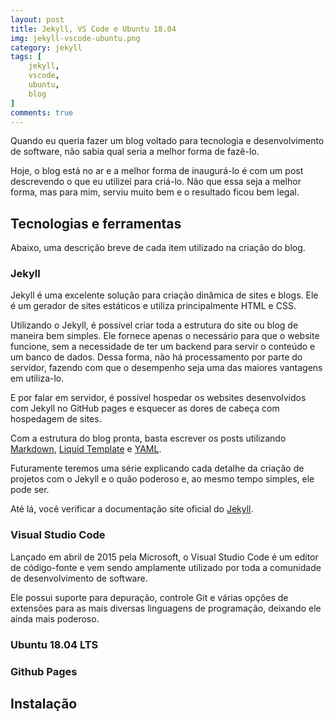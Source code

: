 ```yaml
---
layout: post
title: Jekyll, VS Code e Ubuntu 18.04
img: jekyll-vscode-ubuntu.png
category: jekyll 
tags: [
    jekyll,
    vscode,
    ubuntu,
    blog
]
comments: true
---
```


Quando eu queria fazer um blog voltado para tecnologia e desenvolvimento de software, não sabia qual seria a melhor forma de fazê-lo.

Hoje, o blog está no ar e a melhor forma de inaugurá-lo é com um post descrevendo o que eu utilizei para criá-lo. Não que essa seja a melhor forma, mas para mim, serviu muito bem e o resultado ficou bem legal.

## Tecnologias e ferramentas
Abaixo, uma descrição breve de cada item utilizado na criação do blog.  

### Jekyll
Jekyll é uma excelente solução para criação dinâmica de sites e blogs. Ele é um gerador de sites estáticos e utiliza principalmente HTML e CSS.

Utilizando o Jekyll, é possível criar toda a estrutura do site ou blog de maneira bem simples. Ele fornece apenas o necessário para que o website funcione, sem a necessidade de ter um backend para servir o conteúdo e um banco de dados. Dessa forma, não há processamento por parte do servidor, fazendo com que o desempenho seja uma das maiores vantagens em utiliza-lo.

E por falar em servidor, é possível hospedar os websites desenvolvidos com Jekyll no GitHub pages e esquecer as dores de cabeça com hospedagem de sites.

Com a estrutura do blog pronta, basta escrever os posts utilizando <a href="https://daringfireball.net/projects/markdown/">Markdown</a>, <a href="https://github.com/Shopify/liquid/wiki">Liquid Template</a> e <a href="https://yaml.org/">YAML</a>.

Futuramente teremos uma série explicando cada detalhe da criação de projetos com o Jekyll e o quão poderoso e, ao mesmo tempo simples, ele pode ser.

Até lá, você verificar a documentação site oficial do <a href="https://jekyllrb.com/">Jekyll</a>.

### Visual Studio Code
Lançado em abril de 2015 pela Microsoft, o Visual Studio Code é um editor de código-fonte e vem sendo amplamente utilizado por toda a comunidade de desenvolvimento de software.

Ele possui suporte para depuração, controle Git e várias opções de extensões para as mais diversas linguagens de programação, deixando ele ainda mais poderoso.



### Ubuntu 18.04 LTS

### Github Pages

## Instalação